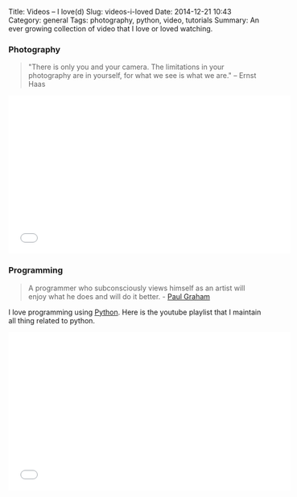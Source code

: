Title: Videos – I love(d)
Slug: videos-i-loved
Date: 2014-12-21 10:43
Category: general
Tags: photography, python, video, tutorials
Summary: An ever growing collection of video that I love or loved watching.

### Photography

> "There is only you and your camera. The limitations in your photography are in yourself, for what we see is what we are." – Ernst Haas

<iframe width="560" height="315" src="//www.youtube.com/embed/videoseries?list=PL049FEC5A96585CFF" frameborder="0" allowfullscreen></iframe>

### Programming

> A programmer who subconsciously views himself as an artist will enjoy what he does and will do it better. - [Paul Graham][programming-as-art]

I love programming using [Python][python-website]. Here is the youtube playlist that I maintain all thing related to python.

<iframe width="560" height="315" src="//www.youtube.com/embed/videoseries?list=PLyeaeoHZ1GiQG3lumYao4uFvH18BbpD5l" frameborder="0" allowfullscreen></iframe>


[python-website]: http://python.org/
[programming-as-art]: http://www.paulgraham.com/knuth.html
